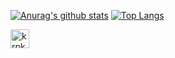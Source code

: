 [![Anurag's github stats](https://github-readme-stats.vercel.app/api?username=krpk1900&count_private=true&theme=algolia)](https://github.com/anuraghazra/github-readme-stats)
[![Top Langs](https://github-readme-stats.vercel.app/api/top-langs/?username=krpk1900&layout=compact&count_private=true&theme=algolia)](https://github.com/anuraghazra/github-readme-stats)

<!--
[![trophy](https://github-profile-trophy.vercel.app/?username=krpk1900&column=7&theme=onedark)](https://github.com/ryo-ma/github-profile-trophy)
-->

<p align="left">
  <a href="https://github.com/krpk1900/krpk1900/">
    <img height="30" src="https://komarev.com/ghpvc/?username=krpk1900" alt="krpk1900" />
  </a>
</p>
